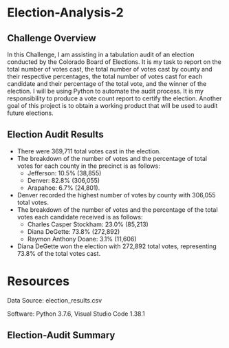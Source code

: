 # Election-Analysis-2

## Challenge Overview
In this Challenge, I am assisting in a tabulation audit of an election conducted by the Colorado Board of Elections. 
It is my task to report on the total number of votes cast, the total number of votes cast by county and their
respective percentages, the total number of votes cast for each candidate and their percentage of the total vote, and the winner of the election.
I will be using Python to automate the audit process. It is my responsibility to produce a vote count report to certify the election. 
Another goal of this project is to obtain a working product that will be used to audit future elections. 

## Election Audit Results
* There were 369,711 total votes cast in the election.
* The breakdown of the number of votes and the percentage of total votes for each county in the precinct is as follows: 
  * Jefferson: 10.5% (38,855)
  * Denver: 82.8% (306,055)
  * Arapahoe: 6.7% (24,801).
* Denver recorded the highest number of votes by county with 306,055 total votes.  
* The breakdown of the number of votes and the percentage of the total votes each candidate received is as follows:
  * Charles Casper Stockham: 23.0% (85,213)
  * Diana DeGette: 73.8% (272,892)
  * Raymon Anthony Doane: 3.1% (11,606)
* Diana DeGette won the election with 272,892 total votes, representing 73.8% of the total votes cast.

# Resources
Data Source: election_results.csv

Software: Python 3.7.6, Visual Studio Code 1.38.1

## Election-Audit Summary
